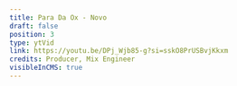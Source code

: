 ```yaml
---
title: Para Da Ox - Novo
draft: false
position: 3
type: ytVid
link: https://youtu.be/DPj_Wjb85-g?si=sskO8PrUSBvjKkxm
credits: Producer, Mix Engineer
visibleInCMS: true
---
```

